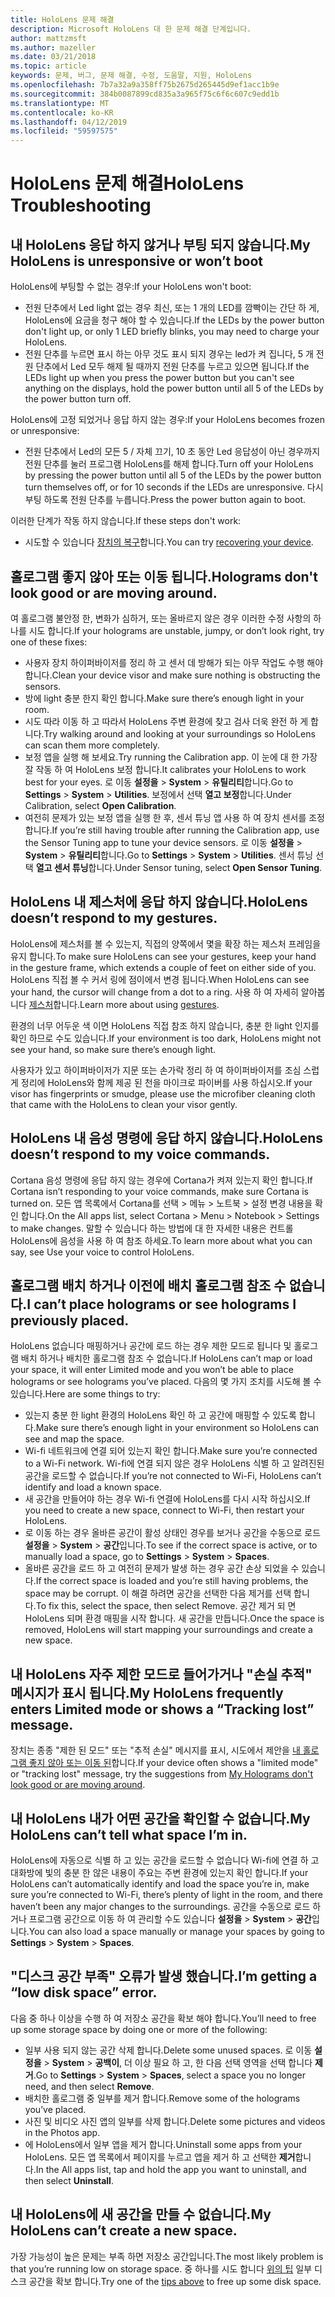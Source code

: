 ```yaml
---
title: HoloLens 문제 해결
description: Microsoft HoloLens 대 한 문제 해결 단계입니다.
author: mattzmsft
ms.author: mazeller
ms.date: 03/21/2018
ms.topic: article
keywords: 문제, 버그, 문제 해결, 수정, 도움말, 지원, HoloLens
ms.openlocfilehash: 7b7a32a9a358ff75b2675d265445d9ef1acc1b9e
ms.sourcegitcommit: 384b0087899cd835a3a965f75c6f6c607c9edd1b
ms.translationtype: MT
ms.contentlocale: ko-KR
ms.lasthandoff: 04/12/2019
ms.locfileid: "59597575"
---
```

# <a name="hololens-troubleshooting"></a><span data-ttu-id="a3c3b-104">HoloLens 문제 해결</span><span class="sxs-lookup"><span data-stu-id="a3c3b-104">HoloLens Troubleshooting</span></span>

## <a name="my-hololens-is-unresponsive-or-wont-boot"></a><span data-ttu-id="a3c3b-105">내 HoloLens 응답 하지 않거나 부팅 되지 않습니다.</span><span class="sxs-lookup"><span data-stu-id="a3c3b-105">My HoloLens is unresponsive or won’t boot</span></span>

<span data-ttu-id="a3c3b-106">HoloLens에 부팅할 수 없는 경우:</span><span class="sxs-lookup"><span data-stu-id="a3c3b-106">If your HoloLens won't boot:</span></span>
* <span data-ttu-id="a3c3b-107">전원 단추에서 Led light 없는 경우 최신, 또는 1 개의 LED를 깜빡이는 간단 하 게, HoloLens에 요금을 청구 해야 할 수 있습니다.</span><span class="sxs-lookup"><span data-stu-id="a3c3b-107">If the LEDs by the power button don't light up, or only 1 LED briefly blinks, you may need to charge your HoloLens.</span></span>
* <span data-ttu-id="a3c3b-108">전원 단추를 누르면 표시 하는 아무 것도 표시 되지 경우는 led가 켜 집니다, 5 개 전원 단추에서 Led 모두 해제 될 때까지 전원 단추를 누르고 있으면 됩니다.</span><span class="sxs-lookup"><span data-stu-id="a3c3b-108">If the LEDs light up when you press the power button but you can't see anything on the displays, hold the power button until all 5 of the LEDs by the power button turn off.</span></span>

<span data-ttu-id="a3c3b-109">HoloLens에 고정 되었거나 응답 하지 않는 경우:</span><span class="sxs-lookup"><span data-stu-id="a3c3b-109">If your HoloLens becomes frozen or unresponsive:</span></span>
* <span data-ttu-id="a3c3b-110">전원 단추에서 Led의 모든 5 / 자체 끄기, 10 초 동안 Led 응답성이 아닌 경우까지 전원 단추를 눌러 프로그램 HoloLens를 해제 합니다.</span><span class="sxs-lookup"><span data-stu-id="a3c3b-110">Turn off your HoloLens by pressing the power button until all 5 of the LEDs by the power button turn themselves off, or for 10 seconds if the LEDs are unresponsive.</span></span> <span data-ttu-id="a3c3b-111">다시 부팅 하도록 전원 단추를 누릅니다.</span><span class="sxs-lookup"><span data-stu-id="a3c3b-111">Press the power button again to boot.</span></span>

<span data-ttu-id="a3c3b-112">이러한 단계가 작동 하지 않습니다.</span><span class="sxs-lookup"><span data-stu-id="a3c3b-112">If these steps don't work:</span></span>
* <span data-ttu-id="a3c3b-113">시도할 수 있습니다 [장치의 복구](reset-or-recover-your-hololens.md)합니다.</span><span class="sxs-lookup"><span data-stu-id="a3c3b-113">You can try [recovering your device](reset-or-recover-your-hololens.md).</span></span>

## <a name="holograms-dont-look-good-or-are-moving-around"></a><span data-ttu-id="a3c3b-114">홀로그램 좋지 않아 또는 이동 됩니다.</span><span class="sxs-lookup"><span data-stu-id="a3c3b-114">Holograms don't look good or are moving around.</span></span>

<span data-ttu-id="a3c3b-115">여 홀로그램 불안정 한, 변화가 심하거, 또는 올바르지 않은 경우 이러한 수정 사항의 하나를 시도 합니다.</span><span class="sxs-lookup"><span data-stu-id="a3c3b-115">If your holograms are unstable, jumpy, or don’t look right, try one of these fixes:</span></span>
* <span data-ttu-id="a3c3b-116">사용자 장치 하이퍼바이저를 정리 하 고 센서 데 방해가 되는 아무 작업도 수행 해야 합니다.</span><span class="sxs-lookup"><span data-stu-id="a3c3b-116">Clean your device visor and make sure nothing is obstructing the sensors.</span></span>
* <span data-ttu-id="a3c3b-117">방에 light 충분 한지 확인 합니다.</span><span class="sxs-lookup"><span data-stu-id="a3c3b-117">Make sure there’s enough light in your room.</span></span>
* <span data-ttu-id="a3c3b-118">시도 따라 이동 하 고 따라서 HoloLens 주변 환경에 찾고 검사 더욱 완전 하 게 합니다.</span><span class="sxs-lookup"><span data-stu-id="a3c3b-118">Try walking around and looking at your surroundings so HoloLens can scan them more completely.</span></span>
* <span data-ttu-id="a3c3b-119">보정 앱을 실행 해 보세요.</span><span class="sxs-lookup"><span data-stu-id="a3c3b-119">Try running the Calibration app.</span></span> <span data-ttu-id="a3c3b-120">이 눈에 대 한 가장 잘 작동 하 여 HoloLens 보정 합니다.</span><span class="sxs-lookup"><span data-stu-id="a3c3b-120">It calibrates your HoloLens to work best for your eyes.</span></span> <span data-ttu-id="a3c3b-121">로 이동 **설정을** > **System** > **유틸리티**합니다.</span><span class="sxs-lookup"><span data-stu-id="a3c3b-121">Go to **Settings** > **System** > **Utilities**.</span></span> <span data-ttu-id="a3c3b-122">보정에서 선택 **열고 보정**합니다.</span><span class="sxs-lookup"><span data-stu-id="a3c3b-122">Under Calibration, select **Open Calibration**.</span></span>
* <span data-ttu-id="a3c3b-123">여전히 문제가 있는 보정 앱을 실행 한 후, 센서 튜닝 앱 사용 하 여 장치 센서를 조정 합니다.</span><span class="sxs-lookup"><span data-stu-id="a3c3b-123">If you’re still having trouble after running the Calibration app, use the Sensor Tuning app to tune your device sensors.</span></span> <span data-ttu-id="a3c3b-124">로 이동 **설정을** > **System** > **유틸리티**합니다.</span><span class="sxs-lookup"><span data-stu-id="a3c3b-124">Go to **Settings** > **System** > **Utilities**.</span></span> <span data-ttu-id="a3c3b-125">센서 튜닝 선택 **열고 센서 튜닝**합니다.</span><span class="sxs-lookup"><span data-stu-id="a3c3b-125">Under Sensor tuning, select **Open Sensor Tuning**.</span></span>

## <a name="hololens-doesnt-respond-to-my-gestures"></a><span data-ttu-id="a3c3b-126">HoloLens 내 제스처에 응답 하지 않습니다.</span><span class="sxs-lookup"><span data-stu-id="a3c3b-126">HoloLens doesn’t respond to my gestures.</span></span>

<span data-ttu-id="a3c3b-127">HoloLens에 제스처를 볼 수 있는지, 직접의 양쪽에서 몇을 확장 하는 제스처 프레임을 유지 합니다.</span><span class="sxs-lookup"><span data-stu-id="a3c3b-127">To make sure HoloLens can see your gestures, keep your hand in the gesture frame, which extends a couple of feet on either side of you.</span></span> <span data-ttu-id="a3c3b-128">HoloLens 직접 볼 수 커서 링에 점이에서 변경 됩니다.</span><span class="sxs-lookup"><span data-stu-id="a3c3b-128">When HoloLens can see your hand, the cursor will change from a dot to a ring.</span></span> <span data-ttu-id="a3c3b-129">사용 하 여 자세히 알아봅니다 [제스처](gestures.md)합니다.</span><span class="sxs-lookup"><span data-stu-id="a3c3b-129">Learn more about using [gestures](gestures.md).</span></span>

<span data-ttu-id="a3c3b-130">환경의 너무 어두운 색 이면 HoloLens 직접 참조 하지 않습니다, 충분 한 light 인지를 확인 하므로 수도 있습니다.</span><span class="sxs-lookup"><span data-stu-id="a3c3b-130">If your environment is too dark, HoloLens might not see your hand, so make sure there’s enough light.</span></span>

<span data-ttu-id="a3c3b-131">사용자가 있고 하이퍼바이저가 지문 또는 손가락 정리 하 여 하이퍼바이저를 조심 스럽게 정리에 HoloLens와 함께 제공 된 천을 마이크로 파이버를 사용 하십시오.</span><span class="sxs-lookup"><span data-stu-id="a3c3b-131">If your visor has fingerprints or smudge, please use the microfiber cleaning cloth that came with the HoloLens to clean your visor gently.</span></span>

## <a name="hololens-doesnt-respond-to-my-voice-commands"></a><span data-ttu-id="a3c3b-132">HoloLens 내 음성 명령에 응답 하지 않습니다.</span><span class="sxs-lookup"><span data-stu-id="a3c3b-132">HoloLens doesn’t respond to my voice commands.</span></span>

<span data-ttu-id="a3c3b-133">Cortana 음성 명령에 응답 하지 않는 경우에 Cortana가 켜져 있는지 확인 합니다.</span><span class="sxs-lookup"><span data-stu-id="a3c3b-133">If Cortana isn’t responding to your voice commands, make sure Cortana is turned on.</span></span> <span data-ttu-id="a3c3b-134">모든 앱 목록에서 Cortana를 선택 > 메뉴 > 노트북 > 설정 변경 내용을 확인 합니다.</span><span class="sxs-lookup"><span data-stu-id="a3c3b-134">On the All apps list, select Cortana > Menu > Notebook > Settings to make changes.</span></span> <span data-ttu-id="a3c3b-135">말할 수 있습니다 하는 방법에 대 한 자세한 내용은 컨트롤 HoloLens에 음성을 사용 하 여 참조 하세요.</span><span class="sxs-lookup"><span data-stu-id="a3c3b-135">To learn more about what you can say, see Use your voice to control HoloLens.</span></span>

## <a name="i-cant-place-holograms-or-see-holograms-i-previously-placed"></a><span data-ttu-id="a3c3b-136">홀로그램 배치 하거나 이전에 배치 홀로그램 참조 수 없습니다.</span><span class="sxs-lookup"><span data-stu-id="a3c3b-136">I can’t place holograms or see holograms I previously placed.</span></span>

<span data-ttu-id="a3c3b-137">HoloLens 없습니다 매핑하거나 공간에 로드 하는 경우 제한 모드로 됩니다 및 홀로그램 배치 하거나 배치한 홀로그램 참조 수 없습니다.</span><span class="sxs-lookup"><span data-stu-id="a3c3b-137">If HoloLens can’t map or load your space, it will enter Limited mode and you won’t be able to place holograms or see holograms you’ve placed.</span></span> <span data-ttu-id="a3c3b-138">다음의 몇 가지 조치를 시도해 볼 수 있습니다.</span><span class="sxs-lookup"><span data-stu-id="a3c3b-138">Here are some things to try:</span></span>
* <span data-ttu-id="a3c3b-139">있는지 충분 한 light 환경의 HoloLens 확인 하 고 공간에 매핑할 수 있도록 합니다.</span><span class="sxs-lookup"><span data-stu-id="a3c3b-139">Make sure there’s enough light in your environment so HoloLens can see and map the space.</span></span>
* <span data-ttu-id="a3c3b-140">Wi-fi 네트워크에 연결 되어 있는지 확인 합니다.</span><span class="sxs-lookup"><span data-stu-id="a3c3b-140">Make sure you’re connected to a Wi-Fi network.</span></span> <span data-ttu-id="a3c3b-141">Wi-fi에 연결 되지 않은 경우 HoloLens 식별 하 고 알려진된 공간을 로드할 수 없습니다.</span><span class="sxs-lookup"><span data-stu-id="a3c3b-141">If you’re not connected to Wi-Fi, HoloLens can’t identify and load a known space.</span></span>
* <span data-ttu-id="a3c3b-142">새 공간을 만들어야 하는 경우 Wi-fi 연결에 HoloLens를 다시 시작 하십시오.</span><span class="sxs-lookup"><span data-stu-id="a3c3b-142">If you need to create a new space, connect to Wi-Fi, then restart your HoloLens.</span></span>
* <span data-ttu-id="a3c3b-143">로 이동 하는 경우 올바른 공간이 활성 상태인 경우를 보거나 공간을 수동으로 로드 **설정을** > **System** > **공간**입니다.</span><span class="sxs-lookup"><span data-stu-id="a3c3b-143">To see if the correct space is active, or to manually load a space, go to **Settings** > **System** > **Spaces**.</span></span>
* <span data-ttu-id="a3c3b-144">올바른 공간을 로드 하 고 여전히 문제가 발생 하는 경우 공간 손상 되었을 수 있습니다.</span><span class="sxs-lookup"><span data-stu-id="a3c3b-144">If the correct space is loaded and you’re still having problems, the space may be corrupt.</span></span> <span data-ttu-id="a3c3b-145">이 해결 하려면 공간을 선택한 다음 제거를 선택 합니다.</span><span class="sxs-lookup"><span data-stu-id="a3c3b-145">To fix this, select the space, then select Remove.</span></span> <span data-ttu-id="a3c3b-146">공간 제거 되 면 HoloLens 되며 환경 매핑을 시작 합니다. 새 공간을 만듭니다.</span><span class="sxs-lookup"><span data-stu-id="a3c3b-146">Once the space is removed, HoloLens will start mapping your surroundings and create a new space.</span></span>

## <a name="my-hololens-frequently-enters-limited-mode-or-shows-a-tracking-lost-message"></a><span data-ttu-id="a3c3b-147">내 HoloLens 자주 제한 모드로 들어가거나 "손실 추적" 메시지가 표시 됩니다.</span><span class="sxs-lookup"><span data-stu-id="a3c3b-147">My HoloLens frequently enters Limited mode or shows a “Tracking lost” message.</span></span>

<span data-ttu-id="a3c3b-148">장치는 종종 "제한 된 모드" 또는 "추적 손실" 메시지를 표시, 시도에서 제안을 [내 홀로그램 좋지 않아 또는 이동 된](#holograms-dont-look-good-or-are-moving-around)합니다.</span><span class="sxs-lookup"><span data-stu-id="a3c3b-148">If your device often shows a "limited mode" or "tracking lost" message, try the suggestions from [My Holograms don't look good or are moving around](#holograms-dont-look-good-or-are-moving-around).</span></span>

## <a name="my-hololens-cant-tell-what-space-im-in"></a><span data-ttu-id="a3c3b-149">내 HoloLens 내가 어떤 공간을 확인할 수 없습니다.</span><span class="sxs-lookup"><span data-stu-id="a3c3b-149">My HoloLens can’t tell what space I’m in.</span></span>

<span data-ttu-id="a3c3b-150">HoloLens에 자동으로 식별 하 고 있는 공간을 로드할 수 없습니다 Wi-fi에 연결 하 고 대화방에 빛의 충분 한 않은 내용이 주요는 주변 환경에 있는지 확인 합니다.</span><span class="sxs-lookup"><span data-stu-id="a3c3b-150">If your HoloLens can’t automatically identify and load the space you’re in, make sure you’re connected to Wi-Fi, there’s plenty of light in the room, and there haven’t been any major changes to the surroundings.</span></span> <span data-ttu-id="a3c3b-151">공간을 수동으로 로드 하거나 프로그램 공간으로 이동 하 여 관리할 수도 있습니다 **설정을** > **System** > **공간**입니다.</span><span class="sxs-lookup"><span data-stu-id="a3c3b-151">You can also load a space manually or manage your spaces by going to **Settings** > **System** > **Spaces**.</span></span>

## <a name="im-getting-a-low-disk-space-error"></a><span data-ttu-id="a3c3b-152">"디스크 공간 부족" 오류가 발생 했습니다.</span><span class="sxs-lookup"><span data-stu-id="a3c3b-152">I’m getting a “low disk space” error.</span></span>

<span data-ttu-id="a3c3b-153">다음 중 하나 이상을 수행 하 여 저장소 공간을 확보 해야 합니다.</span><span class="sxs-lookup"><span data-stu-id="a3c3b-153">You’ll need to free up some storage space by doing one or more of the following:</span></span>
* <span data-ttu-id="a3c3b-154">일부 사용 되지 않는 공간 삭제 합니다.</span><span class="sxs-lookup"><span data-stu-id="a3c3b-154">Delete some unused spaces.</span></span> <span data-ttu-id="a3c3b-155">로 이동 **설정을** > **System** > **공백이**, 더 이상 필요 하 고, 한 다음 선택 영역을 선택 합니다 **제거**.</span><span class="sxs-lookup"><span data-stu-id="a3c3b-155">Go to **Settings** > **System** > **Spaces**, select a space you no longer need, and then select **Remove**.</span></span>
* <span data-ttu-id="a3c3b-156">배치한 홀로그램 중 일부를 제거 합니다.</span><span class="sxs-lookup"><span data-stu-id="a3c3b-156">Remove some of the holograms you’ve placed.</span></span>
* <span data-ttu-id="a3c3b-157">사진 및 비디오 사진 앱의 일부를 삭제 합니다.</span><span class="sxs-lookup"><span data-stu-id="a3c3b-157">Delete some pictures and videos in the Photos app.</span></span>
* <span data-ttu-id="a3c3b-158">에 HoloLens에서 일부 앱을 제거 합니다.</span><span class="sxs-lookup"><span data-stu-id="a3c3b-158">Uninstall some apps from your HoloLens.</span></span> <span data-ttu-id="a3c3b-159">모든 앱 목록에서 페이지를 누르고 앱을 제거 하 고 선택한 **제거**합니다.</span><span class="sxs-lookup"><span data-stu-id="a3c3b-159">In the All apps list, tap and hold the app you want to uninstall, and then select **Uninstall**.</span></span>

## <a name="my-hololens-cant-create-a-new-space"></a><span data-ttu-id="a3c3b-160">내 HoloLens에 새 공간을 만들 수 없습니다.</span><span class="sxs-lookup"><span data-stu-id="a3c3b-160">My HoloLens can’t create a new space.</span></span>

<span data-ttu-id="a3c3b-161">가장 가능성이 높은 문제는 부족 하면 저장소 공간입니다.</span><span class="sxs-lookup"><span data-stu-id="a3c3b-161">The most likely problem is that you’re running low on storage space.</span></span> <span data-ttu-id="a3c3b-162">중 하나를 시도 합니다 [위의 팁](#im-getting-a-low-disk-space-error) 일부 디스크 공간을 확보 합니다.</span><span class="sxs-lookup"><span data-stu-id="a3c3b-162">Try one of the [tips above](#im-getting-a-low-disk-space-error) to free up some disk space.</span></span>
